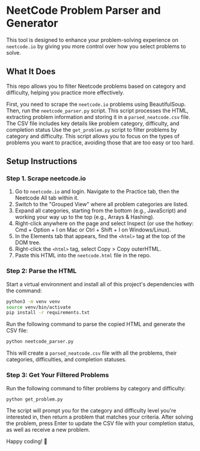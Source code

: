 # NeetCode Problem Parser and Generator
This tool is designed to enhance your problem-solving experience on `neetcode.io` by giving you more control over how you select problems to solve.

## What It Does
This repo allows you to filter Neetcode problems based on category and difficulty, helping you practice more effectively.

First, you need to scrape the `neetcode.io` problems using BeautifulSoup. Then, run the `neetcode_parser.py` script. This script processes the HTML, extracting problem information and storing it in a `parsed_neatcode.csv` file. The CSV file includes key details like problem category, difficulty, and completion status Use the `get_problem.py` script to filter problems by category and difficulty. This script allows you to focus on the types of problems you want to practice, avoiding those that are too easy or too hard.

## Setup Instructions
### Step 1. Scrape neetcode.io
1. Go to `neetcode.io` and login. Navigate to the Practice tab, then the Neetcode All tab within it.
2. Switch to the "Grouped View" where all problem categories are listed.
3. Expand all categories, starting from the bottom (e.g., JavaScript) and working your way up to the top (e.g., Arrays & Hashing).
4. Right-click anywhere on the page and select Inspect (or use the hotkey: Cmd + Option + I on Mac or Ctrl + Shift + I on Windows/Linux).
5. In the Elements tab that appears, find the `<html>` tag at the top of the DOM tree.
6. Right-click the `<html>` tag, select Copy > Copy outerHTML.
7. Paste this HTML into the `neetcode.html` file in the repo.

### Step 2: Parse the HTML
Start a virtual environment and install all of this project's dependencies with the command:

```bash
python3 -m venv venv
source venv/bin/activate
pip install -r requirements.txt
```

Run the following command to parse the copied HTML and generate the CSV file:

```bash
python neetcode_parser.py
```

This will create a `parsed_neatcode.csv` file with all the problems, their categories, difficulties, and completion statuses.

### Step 3: Get Your Filtered Problems
Run the following command to filter problems by category and difficulty:

```bash
python get_problem.py
```

The script will prompt you for the category and difficulty level you're interested in, then return a problem that matches your criteria. After solving the problem, press Enter to update the CSV file with your completion status, as well as receive a new problem.

Happy coding! 🚀
